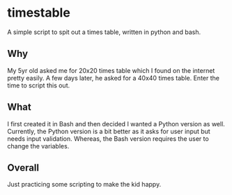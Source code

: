 # timestable
A simple script to spit out a times table, written in python and bash.  

## Why
My 5yr old asked me for 20x20 times table which I found on the internet pretty easily.  A few days later, he asked for a 40x40 times table. Enter the time to script this out.  

## What
I first created it in Bash and then decided I wanted a Python version as well.  Currently, the Python version is a bit better as it asks for user input but needs input validation.  Whereas, the Bash version requires the user to change the variables.

## Overall
Just practicing some scripting to make the kid happy.
